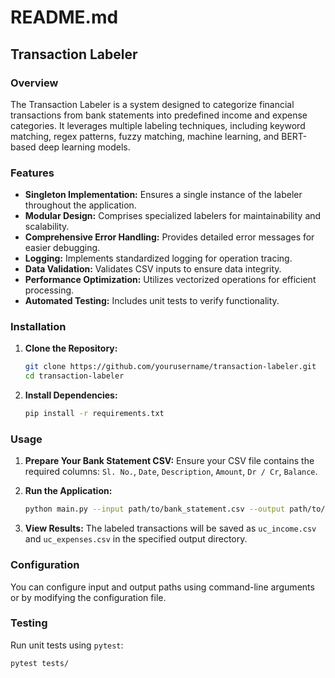 # README.md

## Transaction Labeler

### Overview
The Transaction Labeler is a system designed to categorize financial transactions from bank statements into predefined income and expense categories. It leverages multiple labeling techniques, including keyword matching, regex patterns, fuzzy matching, machine learning, and BERT-based deep learning models.

### Features
- **Singleton Implementation:** Ensures a single instance of the labeler throughout the application.
- **Modular Design:** Comprises specialized labelers for maintainability and scalability.
- **Comprehensive Error Handling:** Provides detailed error messages for easier debugging.
- **Logging:** Implements standardized logging for operation tracing.
- **Data Validation:** Validates CSV inputs to ensure data integrity.
- **Performance Optimization:** Utilizes vectorized operations for efficient processing.
- **Automated Testing:** Includes unit tests to verify functionality.

### Installation
1. **Clone the Repository:**
    ```bash
    git clone https://github.com/yourusername/transaction-labeler.git
    cd transaction-labeler
    ```

2. **Install Dependencies:**
    ```bash
    pip install -r requirements.txt
    ```

### Usage
1. **Prepare Your Bank Statement CSV:**
    Ensure your CSV file contains the required columns: `Sl. No.`, `Date`, `Description`, `Amount`, `Dr / Cr`, `Balance`.

2. **Run the Application:**
    ```bash
    python main.py --input path/to/bank_statement.csv --output path/to/output_directory/
    ```

3. **View Results:**
    The labeled transactions will be saved as `uc_income.csv` and `uc_expenses.csv` in the specified output directory.

### Configuration
You can configure input and output paths using command-line arguments or by modifying the configuration file.

### Testing
Run unit tests using `pytest`:
```bash
pytest tests/
